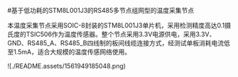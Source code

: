 #基于低功耗的STM8L001J3的RS485多节点组网型的温度采集节点

​	    本温度采集节点采用SOIC-8封装的STM8L001J3单片机，采用检测精度高达0.1摄氏度的TSIC506作为温度传感器。整个节点采用3.3V电源供电，采用3.3V、GND、RS485_A、RS485_B四线制的板间线缆连接方式，经测试单板消耗电流低至1.5mA，适合大规模的温度传感网络使用。

![./README.assets/1561949185048.png)